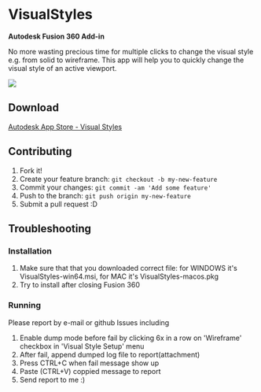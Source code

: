 # VisualStyles
<b>Autodesk Fusion 360 Add-in</b>
<br/>

No more wasting precious time for multiple clicks to change the visual style e.g. from solid to wireframe. This app will help you to quickly change the visual style of an active viewport.

<img src="icons/screenshot.png"  />

## Download
[Autodesk App Store - Visual Styles](https://apps.autodesk.com/FUSION/en/Detail/Index?id=170904292335894747)

## Contributing
1. Fork it!
2. Create your feature branch: `git checkout -b my-new-feature`
3. Commit your changes: `git commit -am 'Add some feature'`
4. Push to the branch: `git push origin my-new-feature`
5. Submit a pull request :D


## Troubleshooting
### Installation
1. Make sure that that you downloaded correct file: for WINDOWS it's VisualStyles-win64.msi, for MAC it's VisualStyles-macos.pkg
2. Try to install after closing Fusion 360

### Running

Please report by e-mail or github Issues including

1. Enable dump mode before fail by clicking 6x in a row on 'Wireframe' checkbox in 'Visual Style Setup' menu
2. After fail, append dumped log file to report(attachment)
3. Press CTRL+C when fail message show up
4. Paste (CTRL+V) coppied message to report
5. Send report to me :)

